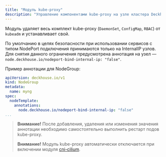 ```yaml
---
title: "Модуль kube-proxy"
description: "Управление компонентами kube-proxy на узле кластера Deckhouse Kubernetes Platform."
---
```


Модуль удаляет весь комплект kube-proxy (`DaemonSet`, `ConfigMap`, `RBAC`) от `kubeadm` и устанавливает свой.

По умолчанию в целях безопасности при использовании сервисов с типом NodePort подключения принимаются только на InternalIP узлов. Для снятия данного ограничения предусмотрена аннотация на узел — `node.deckhouse.io/nodeport-bind-internal-ip: "false"`.

Пример аннотации для NodeGroup:

```yaml
apiVersion: deckhouse.io/v1
kind: NodeGroup
metadata:
  name: myng
spec:
  nodeTemplate:
    annotations:
      node.deckhouse.io/nodeport-bind-internal-ip: "false"
...
```

> **Внимание!** После добавления, удаления или изменения значения аннотации необходимо самостоятельно выполнить рестарт подов kube-proxy.
>
> **Внимание!** Модуль kube-proxy автоматически отключается при включении модуля [cni-cilium](../cni-cilium/).
